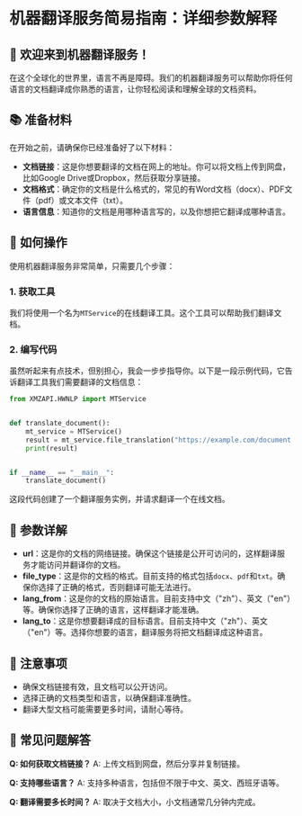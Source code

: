 # 机器翻译服务简易指南：详细参数解释

## 🌟 欢迎来到机器翻译服务！

在这个全球化的世界里，语言不再是障碍。我们的机器翻译服务可以帮助你将任何语言的文档翻译成你熟悉的语言，让你轻松阅读和理解全球的文档资料。

## 📚 准备材料

在开始之前，请确保你已经准备好了以下材料：
- **文档链接**：这是你想要翻译的文档在网上的地址。你可以将文档上传到网盘，比如Google Drive或Dropbox，然后获取分享链接。
- **文档格式**：确定你的文档是什么格式的，常见的有Word文档（docx）、PDF文件（pdf）或文本文件（txt）。
- **语言信息**：知道你的文档是用哪种语言写的，以及你想把它翻译成哪种语言。

## 🚀 如何操作

使用机器翻译服务非常简单，只需要几个步骤：

### 1. 获取工具

我们将使用一个名为`MTService`的在线翻译工具。这个工具可以帮助我们翻译文档。

### 2. 编写代码

虽然听起来有点技术，但别担心，我会一步步指导你。以下是一段示例代码，它告诉翻译工具我们需要翻译的文档信息：

```python
from XMZAPI.HWNLP import MTService


def translate_document():
    mt_service = MTService()
    result = mt_service.file_translation("https://example.com/document.docx", "docx", "zh", "en")
    print(result)


if __name__ == "__main__":
    translate_document()
```

这段代码创建了一个翻译服务实例，并请求翻译一个在线文档。

## 🎯 参数详解

- **url**：这是你的文档的网络链接。确保这个链接是公开可访问的，这样翻译服务才能访问并翻译你的文档。
- **file_type**：这是你的文档的格式。目前支持的格式包括`docx`、`pdf`和`txt`。确保你选择了正确的格式，否则翻译可能无法进行。
- **lang_from**：这是你的文档的原始语言。目前支持中文（"zh"）、英文（"en"）等。确保你选择了正确的语言，这样翻译才能准确。
- **lang_to**：这是你想要翻译成的目标语言。目前支持中文（"zh"）、英文（"en"）等。选择你想要的语言，翻译服务将把文档翻译成这种语言。

## 📝 注意事项

- 确保文档链接有效，且文档可以公开访问。
- 选择正确的文档类型和语言，以确保翻译准确性。
- 翻译大型文档可能需要更多时间，请耐心等待。

## 🤔 常见问题解答

**Q: 如何获取文档链接？**
A: 上传文档到网盘，然后分享并复制链接。

**Q: 支持哪些语言？**
A: 支持多种语言，包括但不限于中文、英文、西班牙语等。

**Q: 翻译需要多长时间？**
A: 取决于文档大小，小文档通常几分钟内完成。
